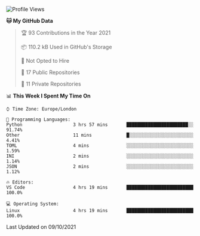 <!--START_SECTION:waka-->
![Profile Views](http://img.shields.io/badge/Profile%20Views-0-blue)

**🐱 My GitHub Data** 

> 🏆 93 Contributions in the Year 2021
 > 
> 📦 110.2 kB Used in GitHub's Storage 
 > 
> 🚫 Not Opted to Hire
 > 
> 📜 17 Public Repositories 
 > 
> 🔑 11 Private Repositories  
 > 
📊 **This Week I Spent My Time On** 

```text
⌚︎ Time Zone: Europe/London

💬 Programming Languages: 
Python                   3 hrs 57 mins       ███████████████████████░░   91.74% 
Other                    11 mins             █░░░░░░░░░░░░░░░░░░░░░░░░   4.41% 
TOML                     4 mins              ░░░░░░░░░░░░░░░░░░░░░░░░░   1.59% 
INI                      2 mins              ░░░░░░░░░░░░░░░░░░░░░░░░░   1.14% 
JSON                     2 mins              ░░░░░░░░░░░░░░░░░░░░░░░░░   1.12%

🔥 Editors: 
VS Code                  4 hrs 19 mins       █████████████████████████   100.0%

💻 Operating System: 
Linux                    4 hrs 19 mins       █████████████████████████   100.0%

```


 Last Updated on 09/10/2021
<!--END_SECTION:waka-->
